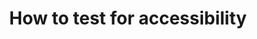 ---
layout: page
title:  "How to test for accessibility"
lang: en
category: "Processes"
permalink: "/test-for-accessibility/"
trans_url: "/fr-needed/"
---
